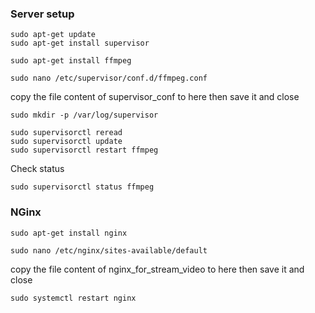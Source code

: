 ### Server setup

    sudo apt-get update
    sudo apt-get install supervisor
    
    sudo apt-get install ffmpeg

    sudo nano /etc/supervisor/conf.d/ffmpeg.conf
    
copy the file content of supervisor_conf to here then save it and close

    sudo mkdir -p /var/log/supervisor

    sudo supervisorctl reread
    sudo supervisorctl update
    sudo supervisorctl restart ffmpeg

Check status

    sudo supervisorctl status ffmpeg

### NGinx

    sudo apt-get install nginx

    sudo nano /etc/nginx/sites-available/default

copy the file content of nginx_for_stream_video to here then save it and close

    sudo systemctl restart nginx
